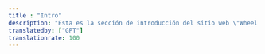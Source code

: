 ```yaml
---
title : "Intro"
description: "Esta es la sección de introducción del sitio web \"Wheel of Heaven\", que presenta una narrativa cautivadora que explora la hipótesis de que una civilización extraterrestre avanzada, los Elohim, jugó un papel fundamental en la creación y desarrollo de la vida en la Tierra. Profundiza en varias facetas de esta teoría, desde los fundamentos de la civilización y el sincretismo religioso hasta el concepto de diseño inteligente y un posible gran despertar de la conciencia humana. La narrativa reinterpreta las escrituras antiguas y los eventos históricos, proponiendo una conexión cósmica entre la humanidad y los seres extraterrestres. Cada capítulo invita a los lectores a un viaje provocador de pensamiento, desafiando las visiones convencionales y fomentando la exploración de los orígenes cósmicos y el destino de la humanidad."
translatedby: ["GPT"]
translationrate: 100
---
```

